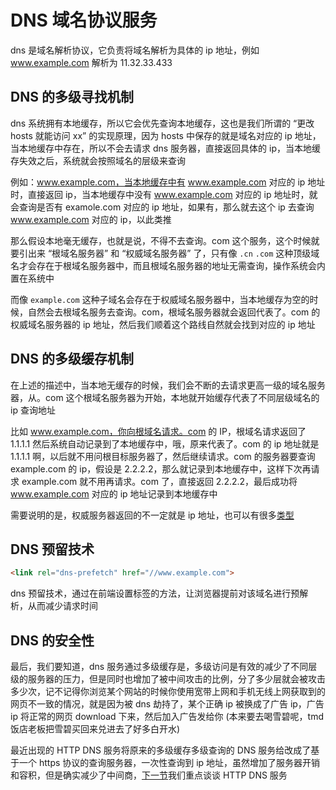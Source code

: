 <!--
 * @Author: shgopher shgopher@gmail.com
 * @Date: 2024-09-15 16:49:18
 * @LastEditors: shgopher shgopher@gmail.com
 * @LastEditTime: 2024-09-19 17:32:31
 * @FilePath: /luban/系统设计基础/网络在系统设计中的作用/DNS/README.md
 * @Description: 
 * 
 * Copyright (c) 2024 by shgopher, All Rights Reserved. 
-->
# DNS 域名协议服务
dns 是域名解析协议，它负责将域名解析为具体的 ip 地址，例如 www.example.com 解析为 11.32.33.433
## DNS 的多级寻找机制
dns 系统拥有本地缓存，所以它会优先查询本地缓存，这也是我们所谓的 “更改 hosts 就能访问 xx” 的实现原理，因为 hosts 中保存的就是域名对应的 ip 地址，当本地缓存中存在，所以不会去请求 dns 服务器，直接返回具体的 ip，当本地缓存失效之后，系统就会按照域名的层级来查询

例如：www.example.com，当本地缓存中有 www.example.com 对应的 ip 地址时，直接返回 ip，当本地缓存中没有 www.example.com 对应的 ip 地址时，就会查询是否有 examole.com 对应的 ip 地址，如果有，那么就去这个 ip 去查询 www.example.com 对应的 ip，以此类推

那么假设本地毫无缓存，也就是说，不得不去查询。com 这个服务，这个时候就要引出来 “根域名服务器” 和 “权威域名服务器” 了，只有像 `.cn` `.com` 这种顶级域名才会存在于根域名服务器中，而且根域名服务器的地址无需查询，操作系统会内置在系统中

而像 `example.com` 这种子域名会存在于权威域名服务器中，当本地缓存为空的时候，自然会去根域名服务去查询。com，根域名服务器就会返回代表了。com 的权威域名服务器的 ip 地址，然后我们顺着这个路线自然就会找到对应的 ip 地址
## DNS 的多级缓存机制
在上述的描述中，当本地无缓存的时候，我们会不断的去请求更高一级的域名服务器，从。com 这个根域名服务器为开始，本地就开始缓存代表了不同层级域名的 ip 查询地址

比如 www.example.com，你向根域名请求。com 的 IP，根域名请求返回了 1.1.1.1 然后系统自动记录到了本地缓存中，哦，原来代表了。com 的 ip 地址就是 1.1.1.1 啊，以后就不用问根目标服务器了，然后继续请求。com 的服务器要查询 example.com 的 ip，假设是 2.2.2.2，那么就记录到本地缓存中，这样下次再请求 example.com 就不用再请求。com 了，直接返回 2.2.2.2，最后成功将 www.example.com 对应的 ip 地址记录到本地缓存中

需要说明的是，权威服务器返回的不一定就是 ip 地址，也可以有很多[类型](https://zh.wikipedia.org/wiki/DNS%E8%AE%B0%E5%BD%95%E7%B1%BB%E5%9E%8B%E5%88%97%E8%A1%A8)
## DNS 预留技术
```html
<link rel="dns-prefetch" href="//www.example.com">
```
dns 预留技术，通过在前端设置标签的方法，让浏览器提前对该域名进行预解析，从而减少请求时间

## DNS 的安全性
最后，我们要知道，dns 服务通过多级缓存是，多级访问是有效的减少了不同层级的服务器的压力，但是同时也增加了被中间攻击的比例，分了多少层就会被攻击多少次，记不记得你浏览某个网站的时候你使用宽带上网和手机无线上网获取到的网页不一致的情况，就是因为被 dns 劫持了，某个正确 ip 被换成了广告 ip，广告 ip 将正常的网页 download 下来，然后加入广告发给你 (本来要去喝雪碧呢，tmd 饭店老板把雪碧买回来兑进去了好多白开水)

最近出现的 HTTP DNS 服务将原来的多级缓存多级查询的 DNS 服务给改成了基于一个 https 协议的查询服务器，一次性查询到 ip 地址，虽然增加了服务器开销和容积，但是确实减少了中间商，[下一节](../HTTPDNS/README.md)我们重点谈谈 HTTP DNS 服务


